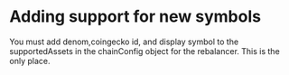 # Adding support for new symbols

You must add denom,coingecko id, and display symbol to the supportedAssets in the chainConfig object for the rebalancer. This is the only place.
